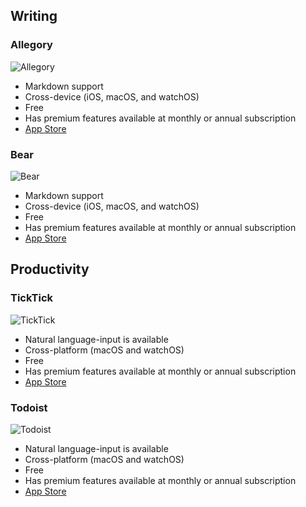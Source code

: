 ## Writing
### Allegory
![Allegory](https://is3-ssl.mzstatic.com/image/thumb/Purple113/v4/7d/8d/96/7d8d9642-748b-4526-5e29-28dd44a0e1e5/AppIcon-0-0-1x_U007emarketing-0-0-0-7-0-0-sRGB-0-0-0-GLES2_U002c0-512MB-85-220-0-0.png/230x0w.png)
- Markdown support
- Cross-device (iOS, macOS, and watchOS)
- Free
- Has premium features available at monthly or annual subscription
- [App Store](https://apps.apple.com/us/app/allegory/id1470828583)

### Bear
![Bear](https://is3-ssl.mzstatic.com/image/thumb/Purple113/v4/61/92/c7/6192c737-10d0-7509-5bd8-59087122a699/AppIcon-0-0-1x_U007emarketing-0-0-0-8-0-0-sRGB-0-0-0-GLES2_U002c0-512MB-85-220-0-0.png/230x0w.png)
- Markdown support
- Cross-device (iOS, macOS, and watchOS)
- Free
- Has premium features available at monthly or annual subscription
- [App Store](https://apps.apple.com/us/app/bear/id1016366447)

## Productivity
### TickTick
![TickTick](https://is1-ssl.mzstatic.com/image/thumb/Purple113/v4/21/37/f8/2137f831-40c5-9bed-1acd-24216bb7a34b/AppIcon-0-0-1x_U007emarketing-0-0-0-7-0-85-220.png/230x0w.png)
- Natural language-input is available
- Cross-platform (macOS and watchOS)
- Free
- Has premium features available at monthly or annual subscription
- [App Store](https://apps.apple.com/us/app/ticktick-things-tasks-to-do/id626144601)

### Todoist
![Todoist](https://is5-ssl.mzstatic.com/image/thumb/Purple123/v4/a8/23/49/a823493a-1429-e0b0-2940-5676228e14aa/AppIcon-0-0-1x_U007emarketing-0-0-0-7-0-0-sRGB-0-0-0-GLES2_U002c0-512MB-85-220-0-0.png/230x0w.png)
- Natural language-input is available
- Cross-platform (macOS and watchOS)
- Free
- Has premium features available at monthly or annual subscription
- [App Store](https://apps.apple.com/us/app/todoist-to-do-list-tasks/id572688855)